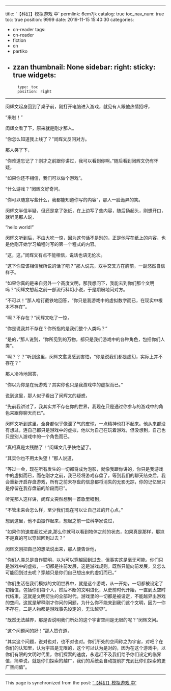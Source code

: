 
---
title: '【科幻】模拟游戏 中'
permlink: 6em7jk
catalog: true
toc_nav_num: true
toc: true
position: 9999
date: 2019-11-15 15:40:30
categories:
- cn-reader
tags:
- cn-reader
- fiction
- cn
- partiko
- zzan
thumbnail: None
sidebar:
    right:
        sticky: true
widgets:
    -
        type: toc
        position: right
---


闵辉文起身回到了桌子前，刚打开电脑进入游戏，就见有人跟他热情招呼，

“来啦！”

闵辉文看了下，原来就是刚才那人。

“你怎么知道我上线了？”闵辉文反问对方。

那人笑了下，

“你难道忘记了？刚才之前跟你讲过，我可以看到你啊。”随后看到闵辉文仍有怀疑，

“如果你还不相信，我们可以做个游戏”。

“什么游戏？”闵辉文好奇问。

“你可以随意写些什么，我都能知道你写的内容”，那人一脸诡异的笑。

闵辉文半信半疑，但还是拿了张纸，在上边写了些内容，随后扬起头，刚想开口，就听见那人说，

“hello world!”

闵辉文听到后，不由大吃一惊，因为这句话不是别的，正是他写在纸上的内容，也是他刚开始学习编程时写的第一个程式的内容。

“这，这，”闵辉文有点不能相信，说话也语无伦次。

“这下你应该相信我所说的话了吧？”那人说完，双手交叉方在胸前，一副悠然自信样子。

“如果你真的是来自另外一个高度文明，那我想问下，我能去到你们那个文明吗？”闵辉文想起之前一部流行科幻小说，于是期盼地问对方。

“不可以！”那人咱钉截铁地回答，“你只是我游戏中的虚拟数字而已，在现实中根本不存在”。

“啊？不存在？”闵辉文吃了一惊，

“你是说我并不存在？你所指的是我们整个人类吗？”

“是的，”那人说到，“你所见到的万物，都只是我们游戏中的各种角色，包括你们人类”。

“啊？？？”听到这里，闵辉文愈发感到害怕，“你是说我们都是虚幻，实际上并不存在？”

那人冷冷地回答，

“你以为你是在玩游戏？其实你也只是我游戏中的虚拟而已。”

说到这里，那人似乎看出了闵辉文的疑惑，

“先前我讲过了，我其实并不存在你的世界，我现在只是通过你参与的游戏中的角色来跟你聊天而已”。

闵辉文听到这里，全身都似乎像泄了气的皮球，一点精神也打不起来。他从来都没有想过，连自己都只是游戏中的虚拟，他以为自己在玩着游戏，但没想到，自己也只是别人游戏中的一个角色而已。

“真相真是太残酷了！”闵辉文几乎快绝望了。

“其实你也不用太失望！”那人说道，

“等过一会，现在所有发生的一切都将成为泡影，就像我跟你讲的，你只是我游戏中的虚拟而已，而在刚才之前，我已经将游戏存盘了，等到我们的聊天结束后，我会重新开启存盘游戏，所有之前未存盘的信息都将消失的无影无踪，你的记忆里只是停留在我存盘前的阶段而已”。

听完那人这样讲，闵辉文突然想到一首歌里唱到，

“不管未来会怎么样，至少我们现在可以让自己过的开心点。”

想到这里，他不由振作起来，想起之前一位科学家说过，

“如果你的速度超过光速,那么你就可以看到物体之前的状态，如果真是那样，那岂不是真的可以穿越回到过去？”

闵辉文刚把自己的想法说出来，那人便告诉他，

“你们人类总是自作聪明，以为可以穿越回到过去，但事实这是毫无可能。你们只是游戏中的虚拟，一切都是往前发展，这是游戏规则。既然只能向前发展，又怎么可能回到过去呢？穿越只是你们自己想出来的虚幻而已。”

“你们生活在我们模拟的文明世界中，就是这个游戏，从一开始，一切都被设定了初始值，包括你们每个人，然后不断的文明进化，从史前时代开始，一直到太空时代结束，这就是文明衍生的全部时代。游戏里的一切都是被设定，不能越界出游戏的空间，这就是解释刚才你问的问题，为什么你不能来到我们这个文明，因为一你不存在，二是人物都是游戏事先设定的，无法越界”。

“既然无法越界，那是否说明我们所处的这个宇宙空间是无限的呢？”闵辉文问。

“这个问题问的好！”那人赞许道，

“其实这个问题，说对也对，也不对也对。你们所处的空间称之为宇宙，对吧？在你们的认知里，认为宇宙是无限的，这个可以认为是对的，因为在这个游戏中，以你们有限的文明时代里，你们探索的速度，永远赶不及我们给予你们设定的临界值，简单说，就是你们探索的越广，我们的系统会自动提前扩充到比你们探索的更广空间值”。

- - -

This page is synchronized from the post: ['【科幻】模拟游戏 中'](https://steemit.com/@rivalhw/6em7jk)

